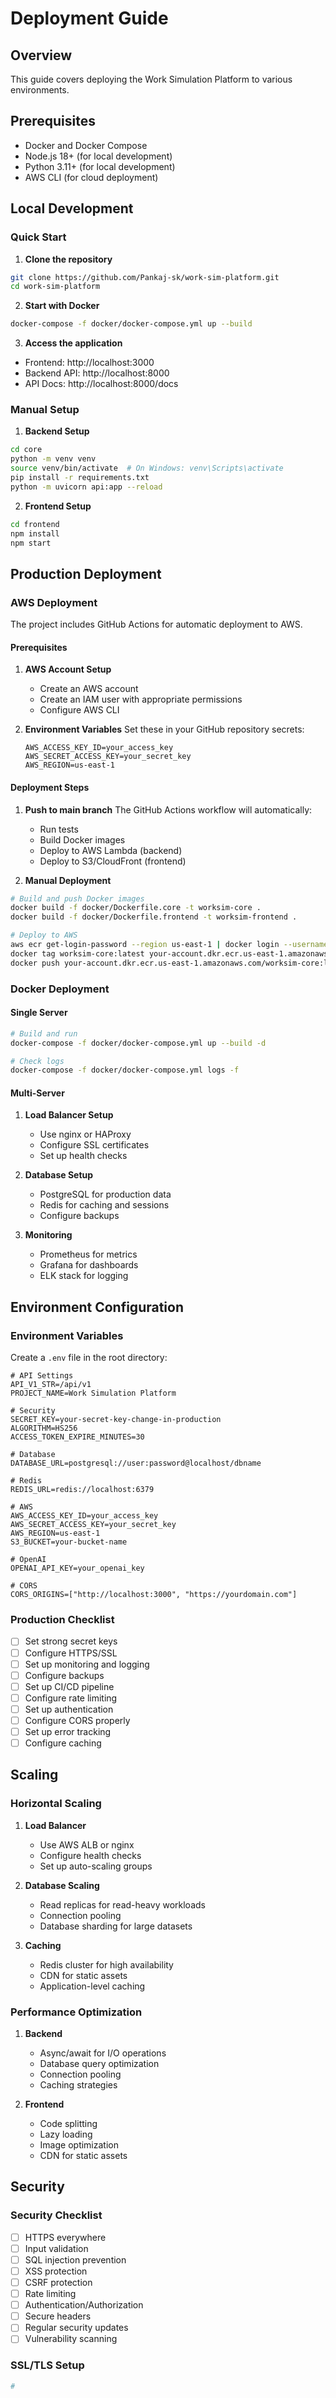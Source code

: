 # Deployment Guide

## Overview

This guide covers deploying the Work Simulation Platform to various environments.

## Prerequisites

- Docker and Docker Compose
- Node.js 18+ (for local development)
- Python 3.11+ (for local development)
- AWS CLI (for cloud deployment)

## Local Development

### Quick Start

1. **Clone the repository**
```bash
git clone https://github.com/Pankaj-sk/work-sim-platform.git
cd work-sim-platform
```

2. **Start with Docker**
```bash
docker-compose -f docker/docker-compose.yml up --build
```

3. **Access the application**
- Frontend: http://localhost:3000
- Backend API: http://localhost:8000
- API Docs: http://localhost:8000/docs

### Manual Setup

1. **Backend Setup**
```bash
cd core
python -m venv venv
source venv/bin/activate  # On Windows: venv\Scripts\activate
pip install -r requirements.txt
python -m uvicorn api:app --reload
```

2. **Frontend Setup**
```bash
cd frontend
npm install
npm start
```

## Production Deployment

### AWS Deployment

The project includes GitHub Actions for automatic deployment to AWS.

#### Prerequisites

1. **AWS Account Setup**
   - Create an AWS account
   - Create an IAM user with appropriate permissions
   - Configure AWS CLI

2. **Environment Variables**
   Set these in your GitHub repository secrets:
   ```
   AWS_ACCESS_KEY_ID=your_access_key
   AWS_SECRET_ACCESS_KEY=your_secret_key
   AWS_REGION=us-east-1
   ```

#### Deployment Steps

1. **Push to main branch**
   The GitHub Actions workflow will automatically:
   - Run tests
   - Build Docker images
   - Deploy to AWS Lambda (backend)
   - Deploy to S3/CloudFront (frontend)

2. **Manual Deployment**
```bash
# Build and push Docker images
docker build -f docker/Dockerfile.core -t worksim-core .
docker build -f docker/Dockerfile.frontend -t worksim-frontend .

# Deploy to AWS
aws ecr get-login-password --region us-east-1 | docker login --username AWS --password-stdin your-account.dkr.ecr.us-east-1.amazonaws.com
docker tag worksim-core:latest your-account.dkr.ecr.us-east-1.amazonaws.com/worksim-core:latest
docker push your-account.dkr.ecr.us-east-1.amazonaws.com/worksim-core:latest
```

### Docker Deployment

#### Single Server

```bash
# Build and run
docker-compose -f docker/docker-compose.yml up --build -d

# Check logs
docker-compose -f docker/docker-compose.yml logs -f
```

#### Multi-Server

1. **Load Balancer Setup**
   - Use nginx or HAProxy
   - Configure SSL certificates
   - Set up health checks

2. **Database Setup**
   - PostgreSQL for production data
   - Redis for caching and sessions
   - Configure backups

3. **Monitoring**
   - Prometheus for metrics
   - Grafana for dashboards
   - ELK stack for logging

## Environment Configuration

### Environment Variables

Create a `.env` file in the root directory:

```env
# API Settings
API_V1_STR=/api/v1
PROJECT_NAME=Work Simulation Platform

# Security
SECRET_KEY=your-secret-key-change-in-production
ALGORITHM=HS256
ACCESS_TOKEN_EXPIRE_MINUTES=30

# Database
DATABASE_URL=postgresql://user:password@localhost/dbname

# Redis
REDIS_URL=redis://localhost:6379

# AWS
AWS_ACCESS_KEY_ID=your_access_key
AWS_SECRET_ACCESS_KEY=your_secret_key
AWS_REGION=us-east-1
S3_BUCKET=your-bucket-name

# OpenAI
OPENAI_API_KEY=your_openai_key

# CORS
CORS_ORIGINS=["http://localhost:3000", "https://yourdomain.com"]
```

### Production Checklist

- [ ] Set strong secret keys
- [ ] Configure HTTPS/SSL
- [ ] Set up monitoring and logging
- [ ] Configure backups
- [ ] Set up CI/CD pipeline
- [ ] Configure rate limiting
- [ ] Set up authentication
- [ ] Configure CORS properly
- [ ] Set up error tracking
- [ ] Configure caching

## Scaling

### Horizontal Scaling

1. **Load Balancer**
   - Use AWS ALB or nginx
   - Configure health checks
   - Set up auto-scaling groups

2. **Database Scaling**
   - Read replicas for read-heavy workloads
   - Connection pooling
   - Database sharding for large datasets

3. **Caching**
   - Redis cluster for high availability
   - CDN for static assets
   - Application-level caching

### Performance Optimization

1. **Backend**
   - Async/await for I/O operations
   - Database query optimization
   - Connection pooling
   - Caching strategies

2. **Frontend**
   - Code splitting
   - Lazy loading
   - Image optimization
   - CDN for static assets

## Security

### Security Checklist

- [ ] HTTPS everywhere
- [ ] Input validation
- [ ] SQL injection prevention
- [ ] XSS protection
- [ ] CSRF protection
- [ ] Rate limiting
- [ ] Authentication/Authorization
- [ ] Secure headers
- [ ] Regular security updates
- [ ] Vulnerability scanning

### SSL/TLS Setup

```bash
# 